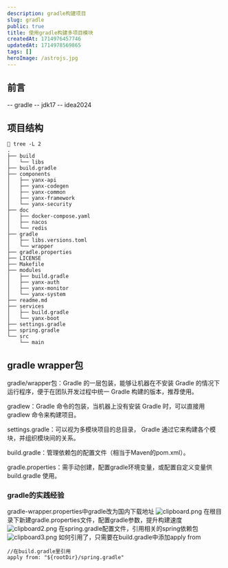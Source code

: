 ```yaml
---
description: gradle构建项目
slug: gradle
public: true
title: 使用gradle构建多项目模块
createdAt: 1714976457746
updatedAt: 1714978569865
tags: []
heroImage: /astrojs.jpg
---
```

## 前言
-- gradle
-- jdk17
-- idea2024
## 项目结构
```shell
 tree -L 2
.
├── build
│   └── libs
├── build.gradle
├── components
│   ├── yanx-api
│   ├── yanx-codegen
│   ├── yanx-common
│   ├── yanx-framework
│   └── yanx-security
├── doc
│   ├── docker-compose.yaml
│   ├── nacos
│   └── redis
├── gradle
│   ├── libs.versions.toml
│   └── wrapper
├── gradle.properties
├── LICENSE
├── Makefile
├── modules
│   ├── build.gradle
│   ├── yanx-auth
│   ├── yanx-monitor
│   └── yanx-system
├── readme.md
├── services
│   ├── build.gradle
│   └── yanx-boot
├── settings.gradle
├── spring.gradle
└── src
    └── main

```
## gradle wrapper包
gradle/wrapper包：Gradle 的一层包装，能够让机器在不安装 Gradle 的情况下运行程序，便于在团队开发过程中统一 Gradle 构建的版本，推荐使用。

gradlew：Gradle 命令的包装，当机器上没有安装 Gradle 时，可以直接用 gradlew 命令来构建项目。

settings.gradle：可以视为多模块项目的总目录， Gradle 通过它来构建各个模块，并组织模块间的关系。

build.gradle：管理依赖包的配置文件（相当于Maven的pom.xml）。

gradle.properties：需手动创建，配置gradle环境变量，或配置自定义变量供 build.gradle 使用。
### gradle的实践经验
gradle-wrapper.properties中gradle改为国内下载地址
![clipboard.png](/posts/gradle_clipboard-png.png)
在根目录下新建gradle.properties文件，配置gradle参数，提升构建速度
![clipboard2.png](/posts/gradle_clipboard2-png.png)
在spring.gradle配置文件，引用相关的spring依赖包
![clipboard3.png](/posts/gradle_clipboard3-png.png)
如何引用了，只需要在build.gradle中添加apply from
```
//在build.gradle里引用
apply from: "${rootDir}/spring.gradle"
```